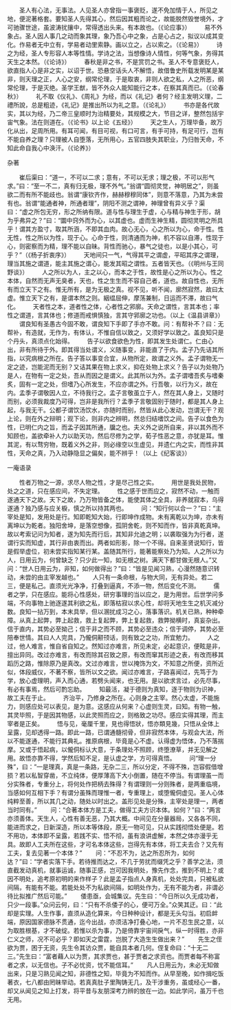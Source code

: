 <!-- { "loadSidebar": true } -->
　　圣人有心法，无事法。人见圣人亦曾指一事褒贬，遂不免加情于人，所见之地，便泥著格套。要知圣人先得其心，然后因其粗而论之，故能脱然毁誉境外，才可驰骤世途，虽波涛扰攘中，常得透出头来。有本故也。（《论应事》）
　　易不外象占。圣人因人事几之动而象其理，象乃吾心中之象，占是心占之，拟议以成其变化。作易者无中立有，学易者动里索静。画以立之，占以索之。（《论易》）
　　诗之为经，圣人专形容人本等性情。学诗之法，当想像诗人情性，何等气象，务得其天生之本然。（《论诗》）
　　春秋是非之书，不是赏罚之书。圣人不专意褒贬人，欲直指人心是非之实，以诏于世。恐悬空话头人不解悟，故借鲁史所载发明某是某非，则天理之正，人心之安，纲常伦理，于是取衷，非则人欲之私，人之所恶，纲常伦理，于是灭绝。圣学王猷，皆不外众人能知能行之本，在察其真而已。（《论春秋》）
　　礼不取《仪礼》、《周礼》为经，而以《礼记》者何？经主发明义理，二禮所說，总是粗迹，《礼记》是推出所以为礼之意。（《论礼》）
　　书亦是各代故实，其以为经，乃二帝三皇顺时为治精要处，其规模之大，节目之详，整然包括宇宙气象。法在则道在。（《论书》以上论《五经》）
　　天之生人，万理毕备，故万化从出，足周所用。有耳可闻，有目可视，有口可言，有手可持，有足可行，岂有不能自养之理？只理被人自堕落，无所用心，五官四肢失其职业，乃归咎天命，不知此命自我心中涣汗。（《论养》）

杂著

　　崔后渠曰：“道一，不可以二求；意有，不可以无求；理之极，不可以形气求。”曰：“至一不二，真有归无极，理不外气。”翁谓“圆彻灵觉，神明居之”，则虽欲二而有所不能歧也。翁谓“康钦齐作，赫赫穆穆同体”，则意不落意，乃其为未尝有也。翁谓“能通者神，所通者理”，阴阳不测之谓神，神理曾有异义乎？渠曰：“虚之所包无穷，形之所纳有限。道与性与理生于虚，心与精与神生于形，胡为乎弗异之？”曰：“圜中窍外而为心，以其虚也。虚而生神生精，圆彻灵明之所具乎！谓其方盈寸，取其所涵，不即其血肉。故心无心，心之所以为心，命于性。性无性，性之所以为性，现于心。心命于性，则清通而为神，机不容以自滞，性现于心，则密察而为精，理不能以自昧。背性而驰心，暴气之徒也，以是小其心，可乎？”（《杨子折衷序》）
　　天地间只一气，气得其平之谓虚，平昭其序之谓理，理当其施之谓道，能主其施之谓心，能发其昭之谓性。五者皆天也。（《明州与王同野谈》）
　　人之所以为人，主之以心，而本之于性，故性是心之所以为心。性之本体，自然而无声无臭者，天也，性之生生而不容自己者，道也。故自性也，无所有而立天下之有。惟无所有，是为无极之真。视不见，听不闻，廓然寂然，故曰太虚。惟立天下之有，是谓本然之则。絪缊屈伸，摩荡兼制，日运而不滞，故曰气化。
　　天者性之本，道者性之体，心者性之郛廓。天命之谓性，言其本也；率性之谓道，言其体也；修道而戒惧慎独，言其守郛廓之功也。（以上《温县讲章》）
　　谓良知有圣愚古今固不敢，谓良知下手即了手亦不敢。问：有帮补不？曰：无帮补，有造就，无作为，有体认，不惟自信以致之，又须好学以致之。盖良知只是个丹头，真须点化始得。
　　告子以欲食欲色为性，即其发生处谓仁。仁由心出，非有所待于外。即其得当处谓义，义随事变，非能直了于内。孟子乃先诘其所指，以究病根之所在。告子答以事变合宜，从物所定，故谓之义外。孟子谓物无一定之迹，岂能泥而无别？又诘其果在物上求义，抑在处物上求义？告子以为处物乃是人，在物有一定之处，吾从而因之是谓义。此其所以为外。孟子谓嗜吾炙与嗜秦炙，固有一定之处，但嗜乃心所发生，不应亦谓之外。行吾敬，以行为义，故在内。孟季子谓敬因人立，不待我行之。孟子言敬虽立于人，然在其人身上，又随时而别，必须我裁度乃可得，岂非是我所行？孟季子言敬固别于随时，都是其人身上起，与我无干。公都子谓饮汤饮水，亦随时而别，然皆从此心发动，岂谓无干？观上论，则在外之辩明；观下论，则非内之辨明，然总归结嗜饮之间。告子以食色为性，已明仁内之旨，而孟子因其所通，牖之也。夫义外之说所自来，非以其外而不知顾也，盖欲牵补人力以助天功，然后尽修为之学，荀子性恶之意，亦犹是耳。惟其泥，有以骛穷物，既着义外之非，则必缘空以生虚见，并遗仁内之实，而性非其性，天命之真，乃入动静隐显之偏矣，能不辨乎！（以上《纪客谈》）

一庵语录

　　性者万物之一源，求尽人物之性，才是尽己性之实。
　　用世是我处民物，处之之道，只在感应间，不失定理。
　　性之感于世而应之，寂然不动，一触而遂通天下之故。天下之故，乃万物皆备之体，能使其体之全具，非养就寂本，乌得遂通？独乃感与应关棙，慎之所以持其两也。
　　问：“知行何以合一？”曰：“主宰处是知，发用处是行。知即乾知大始，行即坤作成物。未有离乾以为坤，亦未有离坤以为乾者。独阳舍坤，是落空想像，孤阴舍乾，则不知而作，皆非真乾真坤。故以考索记问为知者，遂为知先而行后，其知非允迪之明；以袭取强为为行者，遂谓行实而知虚，其行非由衷而出。两者如形影，除一个不得。自来圣贤说知行，皆是假举虚位，初未尝实指知某行某。盖随其所行，能著能察处乃为知。人之所以为人，日用云为，何曾缺乏？只少此一知，如无根之树。满天下都甘做无根人。”又问：“世人日用云为，非知，如何做得出？”曰：“皆是见闻习熟，心漫然随意识转动，未尝的由主宰发越也。”
　　人只有一条命根，与物大同，无有异处。若二三，便是私己。直须光光净净，打叠到逼真，不添一物，然后变化不测。
　　儒者之学，只在感应。能将心性感处，研穷事理的当以应之，是为用世。后世学问多端，不向事物上驰逐遂其利欲之私，即落枯寂以求心性，却将天地生生之机灭减分数。良知一拈万到，本末具举，但以溷扰成习之心，落事落识。机关已熟，种种牵障。从真上起弊，弊上起救，救上复起弊，弊上复起救，救弊拗横时，真妄杂出。信于直内，其势必至拗己；信于非之而不顾，其势必至违众；信于调停，其势必至陪奉世情。其曰人人完具，乃儱侗颟顸话，则有致之之功，所宜勉力。
　　人之过，他人难言，惟自省自知之。然知过亦难言，所见未定，必起意识，便眩是非，擅出异同。改过亦难言，有改而除其召致之原，有改而窜其形迹之表，有改而移其蹈历之路，惟除原乃是真改。文过亦难言，世以掩饰为文，不知意之所便，资所近似，体段威仪，不著不察，皆所以文之欲。闻过亦难言，子路喜闻过，先笃于为学，放心虚理明，声入而心通，若劈头闻来，也无用。是以欲求言过，必先尽事，有必有事焉，然后可酌忘助。
　　知最活，凝于德则为真知，逐于物则为识神，故工夫在于止。
　　齐治平，乃修身之所在。心则身之主宰。然心太虚，不能施力，则感应处可以表见，是为意。这感应从何来？心虚则生灵，曰知。有物一触，其灵毕照，于是因其物感，以此灵照而应之，则格致之功尽。感应实得其理，而主宰者是正矣。
　　悟与见，毫厘千里，見也得悟狀，悟亦類見幾，只悟从全体上呈露，见却透得一路。即此一路，已谓通髓彻骨，但非寂然本体，与观会大法，所以不能遂通，不能行其典礼。推原病根，毕竟是心不虚。认得虚为悟体，乃不落揣摩。又或于悟起病，以儱侗标认大意，于条理处不照顾，终堕潦草，并无见解之用。故悟亦靠不得，学然后知不足，是认虚之学，方可得真悟。
　　问“理一分殊”，曰：”一是理真，真是一条路，无杂二三，所以分定，不得不殊，岂容假借增损？若以私智穿凿，不立纯体，便厚薄高下大小倒置，随在不停当。有谓理虽一而分实殊者，专重分上，将何处作把柄去殊得？有谓理则一分则殊者，是两重临境，当感如何互相下手？有谓分虽殊而理惟一者，专重理上，或堕儱侗虚见。圣人心体纯粹至善，所以其几之动，随处以时出之。盖形见处是分殊，主宰处是理一，两者当时同有。”
　　问：“合著本体方是工夫，做得工夫方识本体。如何？”曰：“两言亦须善体。天生人，心性有善无恶，乃其大概。中间见在分量器局，又各各不同，能进而求之，日新深造，所以本等体段，原无一物可见，只从实践彻悟处便是。若不用功，本体即不呈露，若践不实、悟不彻，虽有浪讲虚解，本然之体亦漫乎无具。故即人工夫所在这些，才可名本体这些，岂得先有本体，将工夫去合？又先有工夫，复去见著一个本体？”
　　问：“不忍不为，达之所忍所为，如何达？”曰：“学者实落下手。若待推而达之，不几于劳扰而缀凭之乎？善学之法，须直截发动真机，就事运诚，随事正感，岂可因我明处，豫先作念，推到不明上？或因不明处，追考原初明的来作样子？此是孟子指点人身真机，处处完具，只被私欲间隔，有能有不能。若能处处不为私欲间隔，如明处作为，无有不能为者，非谓必待比拟推广然后可能。”
　　倭患亟，会城集议。先生曰：“今日所以久无成功者，只少一段事。”众问云何，曰：“只有不杀倭子的心，便可万全。”众笑其迂。曰：“此却是实理。人生作事，直须从造化算来，今日种种设计，都是无头勾当。初启衅端，原因国家德脉不贯通，迄今出战，亦须洁净打叠心地，一片不忍生民之意，以为取胜根基，才不破绽。若惟以杀为事，乃是倚靠宇宙间戾气，纵一时得胜，亦非仁义之师，况不可必乎？即如天之雷霆，岂脱了大造生生做出来？”
　　先生之侄欲为贾，困于无资，先生令其访众贾，能自具本者几何。侄复命曰：“十无二三。”先生曰：“富者藉人以为贾，其求贾也，甚于贾者之求资也。而贾者每不称富者之求，以无信也。子不必忧资，忧不能信耳。”
　　凡人日用云为，未必无知做出来，只是习熟见闻之知，非德性之知，毕竟为不知而作。从早至晚，如作揖吃饭著衣，七八都由罔昧举动。若真真肚子里陶铸无几，及干涉重务，虽或经心一番，却又从闻见之知上打发，将平昔与友朋深考力辨的放在一边。如此学问，虽万千也无用。
